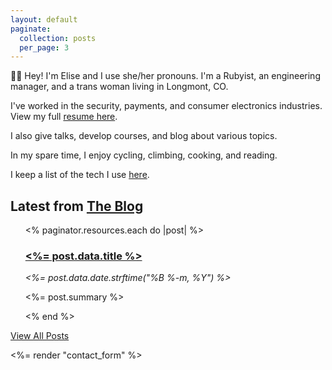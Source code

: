 ```yaml
---
layout: default
paginate:
  collection: posts
  per_page: 3
---
```

👋🏻 Hey! I'm Elise and I use she/her pronouns. I'm a Rubyist, an engineering manager, and a trans
woman living in Longmont, CO.

I've worked in the security, payments, and consumer electronics
industries. View my full [resume here](/resume).

I also give talks, develop courses, and blog about various
topics.

In my spare time, I enjoy cycling, climbing, cooking, and reading.

I keep a list of the tech I use [here](/uses).

<h2 class="margin-top-2">Latest from <a href="/posts">The Blog</a></h2>
<ul class="blog-list">
  <% paginator.resources.each do |post| %>
    <article>
      <h3>
        <a href="<%= post.relative_url %>">
          <%= post.data.title %>
        </a>
      </h3>
      <em>
        <%= post.data.date.strftime("%B %-m, %Y") %>
      </em>
      <p>
        <%= post.summary %>
      </p>
    </article>
    <% end %>
</ul>

<a href="/posts">View All Posts</a>

<%= render "contact_form" %>
